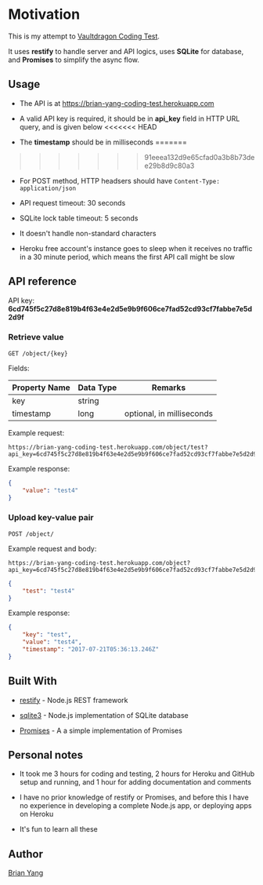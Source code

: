# Motivation

This is my attempt to [Vaultdragon Coding Test](https://gist.github.com/jerelim/3e883999e8d8ef5af2428b364858afc3).

It uses **restify** to handle server and API logics, uses **SQLite** for database, and **Promises** to simplify the async flow.

## Usage

- The API is at https://brian-yang-coding-test.herokuapp.com

- A valid API key is required, it should be in **api_key** field in HTTP URL query, and is given below
<<<<<<< HEAD

- The **timestamp** should be in milliseconds
=======
>>>>>>> 91eeea132d9e65cfad0a3b8b73dee29b8d9c80a3

- For POST method, HTTP headsers should have ```Content-Type: application/json```

- API request timeout: 30 seconds

- SQLite lock table timeout: 5 seconds

- It doesn't handle non-standard characters

- Heroku free account's instance goes to sleep when it receives no traffic in a 30 minute period, which means the first API call might be slow

## API reference

API key: **6cd745f5c27d8e819b4f63e4e2d5e9b9f606ce7fad52cd93cf7fabbe7e5d2d9f**

### Retrieve value

```http
GET /object/{key}
```

Fields:

| Property Name             | Data Type | Remarks                       |
|------------------------|-----------|-------------------------------|
| key             | string    | |
| timestamp           | long    | optional, in milliseconds  |

Example request:

```http
https://brian-yang-coding-test.herokuapp.com/object/test?api_key=6cd745f5c27d8e819b4f63e4e2d5e9b9f606ce7fad52cd93cf7fabbe7e5d2d9f&timestamp=1500615492033
```

Example response:

```json
{
    "value": "test4"
}
```

### Upload key-value pair

```http
POST /object/
```

Example request and body:

```http
https://brian-yang-coding-test.herokuapp.com/object?api_key=6cd745f5c27d8e819b4f63e4e2d5e9b9f606ce7fad52cd93cf7fabbe7e5d2d9f
```

```json
{
    "test": "test4"
}
```

Example response:

```json
{
    "key": "test",
    "value": "test4",
    "timestamp": "2017-07-21T05:36:13.246Z"
}
```

## Built With

- [restify](http://restify.com/) - Node.js REST framework

- [sqlite3](https://github.com/mapbox/node-sqlite3) - Node.js implementation of SQLite database

- [Promises](https://www.promisejs.org/) - A a simple implementation of Promises

## Personal notes

- It took me 3 hours for coding and testing, 2 hours for Heroku and GitHub setup and running, and 1 hour for adding documentation and comments

- I have no prior knowledge of restify or Promises, and before this I have no experience in developing a complete Node.js app, or deploying apps on Heroku

- It's fun to learn all these

## Author

[Brian Yang](http://by-it.com)